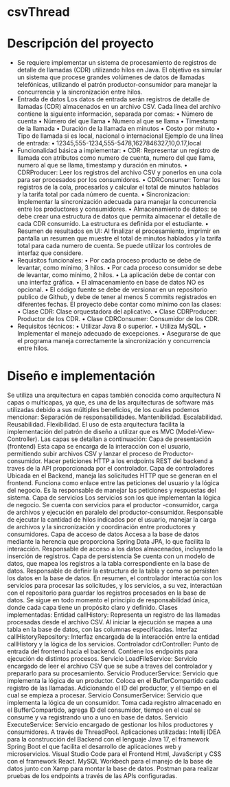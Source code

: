 # csvThread

# Descripción del proyecto
- Se requiere implementar un sistema de procesamiento de registros de detalle de llamadas (CDR) utilizando hilos en Java. El objetivo es simular un sistema que procese grandes volúmenes de datos de llamadas telefónicas, utilizando el patrón productor-consumidor para manejar la concurrencia y la sincronización entre hilos.
- Entrada de datos
Los datos de entrada serán registros de detalle de llamadas (CDR) almacenados en un archivo CSV. Cada línea del archivo contiene la siguiente información, separada por comas:
•	Número de cuenta
•	Número del que llama
•	Numero al que se llama
•	Timestamp de la llamada
•	Duración de la llamada en minutos
•	Costo por minuto
•	Tipo de llamada si es local, nacional o internacional
Ejemplo de una línea de entrada:
•	12345,555-1234,555-5478,1627846327,10,0.17,local
- Funcionalidad básica a implementar:
•	CDR: Representar un registro de llamada con atributos como numero de cuenta, numero del que llama, numero al que se llama, timestamp y duración en minutos.
•	CDRProducer: Leer los registros del archivo CSV y ponerlos en una cola para ser procesados por los consumidores.
•	CDRConsumer: Tomar los registros de la cola, procesarlos y calcular el total de minutos hablados y la tarifa total por cada número de cuenta.
•	Sincronizacion: Implementar la sincronización adecuada para manejar la concurrencia entre los productores y consumidores.
•	Almacenamiento de datos: se debe crear una estructura de datos que permita almacenar el detalle de cada CDR consumido. La estructura es definida por el estudiante.
•	Resumen de resultados en UI: Al finalizar el procesamiento, imprimir en pantalla un resumen que muestre el total de minutos hablados y la tarifa total para cada numero de cuenta. Se puede utilizar los controles de interfaz que considere.
- Requisitos funcionales:
•	Por cada proceso producto se debe de levantar, como mínimo, 3 hilos.
•	Por cada proceso consumidor se debe de levantar, como mínimo, 2 hilos.
•	La aplicación debe de contar con una interfaz gráfica.
•	El almacenamiento en base de datos NO es opcional.
•	El código fuente se debe de versionar en un repositorio publico de Github, y debe de tener al menos 5 commits registrados en diferentes fechas.
El proyecto debe contar como mínimo con las clases:
•	Clase CDR: Clase orquestadora del aplicativo.
•	Clase CDRProducer: Productor de los CDR.
•	Clase CDRConsumer: Consumidor de los CDR.
- Requisitos técnicos:
•	Utilizar Java 8 o superior. 
•	Utiliza MySQL. 
•	Implementar el manejo adecuado de excepciones. 
•	Asegurarse de que el programa maneja correctamente la sincronización y concurrencia entre hilos.
# Diseño e implementación
Se utiliza una arquitectura en capas también conocida como arquitectura N capas o multicapas, ya que, es una de las arquitecturas de software más utilizadas debido a sus múltiples beneficios, de los cuales podemos mencionar:
Separación de responsabilidades.
Mantenibilidad.
Escalabilidad.
Reusabilidad.
Flexibilidad.
El uso de esta arquitectura facilita la implementación del patrón de diseño a utilizar que es MVC (Model-View-Controller).
Las capas se detallan a continuación:
Capa de presentación (frontend)
Esta capa se encarga de la interacción con el usuario, permitiendo subir archivos CSV y lanzar el proceso de Productor-consumidor.
Hacer peticiones HTTP a los endpoints REST del backend a traves de la API proporcionada por el controlador.
Capa de controladores
Ubicada en el Backend, maneja las solicitudes HTTP que se generan en el frontend. Funciona como enlace entre las peticiones del usuario y la lógica del negocio. Es la responsable de manejar las peticiones y respuestas del sistema.
Capa de servicios
Los servicios son los que implementan la lógica de negocio. Se cuenta con servicios para el productor -consumidor, carga de archivos y ejecución en paralelo del productor-consumidor. Responsable de ejecutar la cantidad de hilos indicados por el usuario, manejar la carga de archivos y la sincronización y coordinación entre productores y consumidores.
Capa de acceso de datos
Accesa a la base de datos mediante la herencia que proporciona Spring Data JPA, lo que facilita la interacción. Responsable de acceso a los datos almacenados, incluyendo la inserción de registros.
Capa de persistencia
Se cuenta con un modelo de datos, que mapea los registros a la tabla correspondiente en la base de datos. Responsable de definir la estructura de la tabla y como se persisten los datos en la base de datos.
En resumen, el controlador interactúa con los servicios para procesar las solicitudes, y los servicios, a su vez, interactúan con el repositorio para guardar los registros procesados en la base de datos. Se sigue en todo momento el principio de responsabilidad única, donde cada capa tiene un propósito claro y definido.
Clases implementadas:
Entidad callHistory: Representa un registro de las llamadas procesadas desde el archivo CSV. Al iniciar la ejecución se mapea a una tabla en la base de datos, con las columnas especificadas.
Interfaz callHistoryRepository: Interfaz encargada de la interacción entre la entidad callHistory y la lógica de los servicios.
Controlador cdrController: Punto de entrada del frontend hacia el backend. Contiene los endpoints para ejecución de distintos procesos.
Servicio LoadFileService: Servicio encargado de leer el archivo CSV que se sube a traves del controlador y prepararlo para su procesamiento.
Servicio ProducerService: Servicio que implementa la lógica de un productor. Coloca en el BufferCompartido cada registro de las llamadas. Adicionando el ID del productor, y el tiempo en el cual se empieza a procesar.
Servicio ConsumerService: Servicio que implementa la lógica de un consumidor. Toma cada registro almacenado en el BufferCompartido, agrega ID del consumidor, tiempo en el cual se consume y va registrando uno a uno en base de datos.
Servicio ExecuteService: Servicio encargado de gestionar los hilos productores y consumidores. A través de ThreadPool.
Aplicaciones utilizadas:
Intellij IDEA para la construcción del Backend con el lenguaje Java 17, el framework Spring Boot el que facilita el desarrollo de aplicaciones web y microservicios. 
Visual Studio Code para el Frontend Html, JavaScript y CSS con el framework React.
MySQL Workbech para el manejo de la base de datos junto con Xamp para montar la base de datos.
Postman para realizar pruebas de los endpoints a través de las APIs configuradas.

